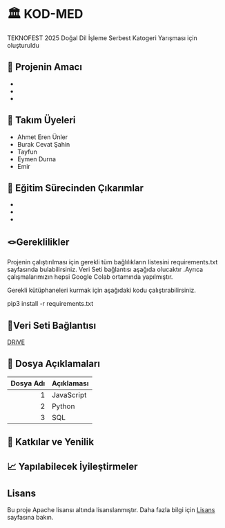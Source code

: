 
# 🏛️ KOD-MED

TEKNOFEST 2025 Doğal Dil İşleme Serbest Katogeri Yarışması için oluşturuldu


## 🎯 Projenin Amacı
-
-
-


## 👥 Takım Üyeleri

- Ahmet Eren Ünler
- Burak Cevat Şahin
- Tayfun
- Eymen Durna
- Emir


## 🧠 Eğitim Sürecinden Çıkarımlar
-
-
-


## 🪢Gereklilikler

Projenin çalıştırılması için gerekli tüm bağlılıkların listesini requirements.txt sayfasında bulabilirsiniz. Veri Seti bağlantısı aşağıda olucaktır .Ayrıca çalışmalarımızın hepsi Google Colab ortamında yapılmıştır. 

Gerekli kütüphaneleri kurmak için aşağıdaki kodu çalıştırabilirsiniz.

  pip3 install -r requirements.txt

## 💭Veri Seti Bağlantısı
[DRiVE](https://www.youtube.com/)


## 📁 Dosya Açıklamaları

| Dosya Adı | Açıklaması |
|----------:|------------|
|          1|  JavaScript|
|          2|  Python    |
|          3|  SQL       |



## 🚀 Katkılar ve Yenilik




## 📈 Yapılabilecek İyileştirmeler




## Lisans

Bu proje Apache lisansı altında lisanslanmıştır. Daha fazla bilgi için [Lisans]() sayfasına bakın.
